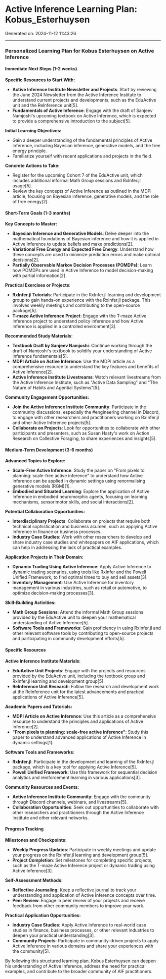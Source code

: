# Active Inference Learning Plan: Kobus_Esterhuysen

Generated on: 2024-11-12 11:43:26

---

### Personalized Learning Plan for Kobus Esterhuysen on Active Inference

#### Immediate Next Steps (1-2 weeks)

**Specific Resources to Start With:**
- **Active Inference Institute Newsletter and Projects**: Start by reviewing the June 2024 Newsletter from the Active Inference Institute to understand current projects and developments, such as the EduActive unit and the ReInference unit[5].
- **Fundamentals of Active Inference**: Engage with the draft of Sanjeev Namjoshi's upcoming textbook on Active Inference, which is expected to provide a comprehensive introduction to the subject[5].

**Initial Learning Objectives:**
- Gain a deeper understanding of the fundamental principles of Active Inference, including Bayesian inference, generative models, and the free energy principle.
- Familiarize yourself with recent applications and projects in the field.

**Concrete Actions to Take:**
- Register for the upcoming Cohort 7 of the EduActive unit, which includes additional informal Math Group sessions and RxInfer.jl usage[5].
- Review the key concepts of Active Inference as outlined in the MDPI article, focusing on Bayesian inference, generative models, and the role of free energy[2].

#### Short-Term Goals (1-3 months)

**Key Concepts to Master:**
- **Bayesian Inference and Generative Models**: Delve deeper into the mathematical foundations of Bayesian inference and how it is applied in Active Inference to update beliefs and make predictions[2].
- **Variational Free Energy and Expected Free Energy**: Understand how these concepts are used to minimize prediction errors and make optimal decisions[2].
- **Partially Observable Markov Decision Processes (POMDPs)**: Learn how POMDPs are used in Active Inference to model decision-making with partial information[2].

**Practical Exercises or Projects:**
- **RxInfer.jl Tutorials**: Participate in the RxInfer.jl learning and development group to gain hands-on experience with the RxInfer.jl package. This involves weekly meetings and contributing to the open-source package[5].
- **T-maze Active Inference Project**: Engage with the T-maze Active Inference project to understand policy inference and how Active Inference is applied in a controlled environment[3].

**Recommended Study Materials:**
- **Textbook Draft by Sanjeev Namjoshi**: Continue working through the draft of Namjoshi's textbook to solidify your understanding of Active Inference fundamentals[5].
- **MDPI Article on Active Inference**: Use the MDPI article as a comprehensive resource to understand the key features and benefits of Active Inference[2].
- **Active Inference Institute Livestreams**: Watch relevant livestreams from the Active Inference Institute, such as "Active Data Sampling" and "The Nature of Habits and Agential Systems"[5].

**Community Engagement Opportunities:**
- **Join the Active Inference Institute Community**: Participate in the community discussions, especially the #engineering channel in Discord, to engage with other researchers and practitioners working on RxInfer.jl and other Active Inference projects[5].
- **Collaborate on Projects**: Look for opportunities to collaborate with other participants and presenters, such as Susan Hasty's work on Action Research on Collective Foraging, to share experiences and insights[5].

#### Medium-Term Development (3-6 months)

**Advanced Topics to Explore:**
- **Scale-Free Active Inference**: Study the paper on "From pixels to planning: scale-free active inference" to understand how Active Inference can be applied in dynamic settings using renormalising generative models (RGM)[1].
- **Embodied and Situated Learning**: Explore the application of Active Inference in embodied neuromorphic agents, focusing on learning mechanisms, sensorimotor skills, and social interactions[2].

**Potential Collaboration Opportunities:**
- **Interdisciplinary Projects**: Collaborate on projects that require both technical sophistication and business acumen, such as applying Active Inference in finance or business processes.
- **Industry Case Studies**: Work with other researchers to develop and share industry case studies and whitepapers on AIF applications, which can help in addressing the lack of practical examples.

**Application Projects in Their Domain:**
- **Dynamic Trading Using Active Inference**: Apply Active Inference to dynamic trading scenarios, using tools like RxInfer and the Powell Unified Framework, to find optimal times to buy and sell assets[3].
- **Inventory Management**: Use Active Inference for inventory management in various industries, such as retail or automotive, to optimize decision-making processes[3].

**Skill-Building Activities:**
- **Math Group Sessions**: Attend the informal Math Group sessions provided by the EduActive unit to deepen your mathematical understanding of Active Inference[5].
- **Software Tools and Frameworks**: Gain proficiency in using RxInfer.jl and other relevant software tools by contributing to open-source projects and participating in community development efforts[5].

#### Specific Resources

**Active Inference Institute Materials:**
- **EduActive Unit Projects**: Engage with the projects and resources provided by the EduActive unit, including the textbook group and RxInfer.jl learning and development group[5].
- **ReInference Unit Research**: Follow the research and development work at the ReInference unit for the latest advancements and practical applications of Active Inference[5].

**Academic Papers and Tutorials:**
- **MDPI Article on Active Inference**: Use this article as a comprehensive resource to understand the principles and applications of Active Inference[2].
- **"From pixels to planning: scale-free active inference"**: Study this paper to understand advanced applications of Active Inference in dynamic settings[1].

**Software Tools and Frameworks:**
- **RxInfer.jl**: Participate in the development and learning of the RxInfer.jl package, which is a key tool for applying Active Inference[5].
- **Powell Unified Framework**: Use this framework for sequential decision analytics and reinforcement learning in various applications[3].

**Community Resources and Events:**
- **Active Inference Institute Community**: Engage with the community through Discord channels, webinars, and livestreams[5].
- **Collaboration Opportunities**: Seek out opportunities to collaborate with other researchers and practitioners through the Active Inference Institute and other relevant networks.

#### Progress Tracking

**Milestones and Checkpoints:**
- **Weekly Progress Updates**: Participate in weekly meetings and update your progress on the RxInfer.jl learning and development group[5].
- **Project Completion**: Set milestones for completing specific projects, such as the T-maze Active Inference project or dynamic trading using Active Inference[3].

**Self-Assessment Methods:**
- **Reflective Journaling**: Keep a reflective journal to track your understanding and application of Active Inference concepts over time.
- **Peer Review**: Engage in peer review of your projects and receive feedback from other community members to improve your work.

**Practical Application Opportunities:**
- **Industry Case Studies**: Apply Active Inference to real-world case studies in finance, business processes, or other relevant industries to deepen your practical understanding[3].
- **Community Projects**: Participate in community-driven projects to apply Active Inference in various domains and share your experiences with the community[5].

By following this structured learning plan, Kobus Esterhuysen can deepen his understanding of Active Inference, address the need for practical examples, and contribute to the broader community of AIF practitioners.